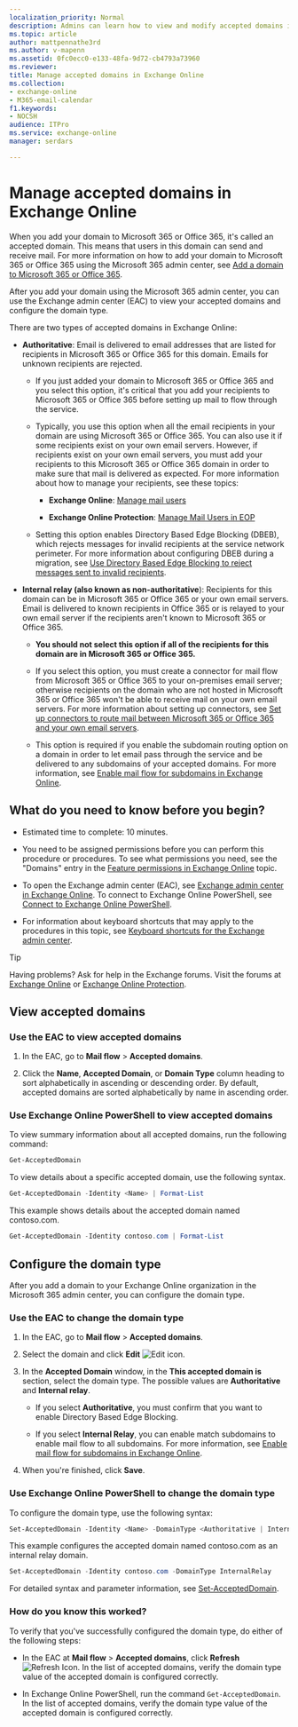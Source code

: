 ```yaml
---
localization_priority: Normal
description: Admins can learn how to view and modify accepted domains in Exchange Online.
ms.topic: article
author: mattpennathe3rd
ms.author: v-mapenn
ms.assetid: 0fc0ecc0-e133-48fa-9d72-cb4793a73960
ms.reviewer: 
title: Manage accepted domains in Exchange Online
ms.collection: 
- exchange-online
- M365-email-calendar
f1.keywords:
- NOCSH
audience: ITPro
ms.service: exchange-online
manager: serdars

---
```


# Manage accepted domains in Exchange Online

When you add your domain to Microsoft 365 or Office 365, it's called an accepted domain. This means that users in this domain can send and receive mail. For more information on how to add your domain to Microsoft 365 or Office 365 using the Microsoft 365 admin center, see [Add a domain to Microsoft 365 or Office 365](https://docs.microsoft.com/microsoft-365/admin/setup/add-domain).

After you add your domain using the Microsoft 365 admin center, you can use the Exchange admin center (EAC) to view your accepted domains and configure the domain type.

There are two types of accepted domains in Exchange Online:

- **Authoritative**: Email is delivered to email addresses that are listed for recipients in Microsoft 365 or Office 365 for this domain. Emails for unknown recipients are rejected.

  - If you just added your domain to Microsoft 365 or Office 365 and you select this option, it's critical that you add your recipients to Microsoft 365 or Office 365 before setting up mail to flow through the service.

  - Typically, you use this option when all the email recipients in your domain are using Microsoft 365 or Office 365. You can also use it if some recipients exist on your own email servers. However, if recipients exist on your own email servers, you must add your recipients to this Microsoft 365 or Office 365 domain in order to make sure that mail is delivered as expected. For more information about how to manage your recipients, see these topics:

    - **Exchange Online**: [Manage mail users](../../recipients-in-exchange-online/manage-mail-users.md)

    - **Exchange Online Protection**: [Manage Mail Users in EOP](https://docs.microsoft.com/microsoft-365/security/office-365-security/manage-mail-users-in-eopx)

  - Setting this option enables Directory Based Edge Blocking (DBEB), which rejects messages for invalid recipients at the service network perimeter. For more information about configuring DBEB during a migration, see [Use Directory Based Edge Blocking to reject messages sent to invalid recipients](../../mail-flow-best-practices/use-directory-based-edge-blocking.md).

- **Internal relay (also known as non-authoritative**): Recipients for this domain can be in Microsoft 365 or Office 365 or your own email servers. Email is delivered to known recipients in Office 365 or is relayed to your own email server if the recipients aren't known to Microsoft 365 or Office 365.

  - **You should not select this option if all of the recipients for this domain are in Microsoft 365 or Office 365.**

  - If you select this option, you must create a connector for mail flow from Microsoft 365 or Office 365 to your on-premises email server; otherwise recipients on the domain who are not hosted in Microsoft 365 or Office 365 won't be able to receive mail on your own email servers. For more information about setting up connectors, see [Set up connectors to route mail between Microsoft 365 or Office 365 and your own email servers](../../mail-flow-best-practices/use-connectors-to-configure-mail-flow/set-up-connectors-to-route-mail.md).

  - This option is required if you enable the subdomain routing option on a domain in order to let email pass through the service and be delivered to any subdomains of your accepted domains. For more information, see [Enable mail flow for subdomains in Exchange Online](enable-mail-flow-for-subdomains.md).

## What do you need to know before you begin?

- Estimated time to complete: 10 minutes.

- You need to be assigned permissions before you can perform this procedure or procedures. To see what permissions you need, see the "Domains" entry in the [Feature permissions in Exchange Online](../../permissions-exo/feature-permissions.md) topic.

- To open the Exchange admin center (EAC), see [Exchange admin center in Exchange Online](../../exchange-admin-center.md). To connect to Exchange Online PowerShell, see [Connect to Exchange Online PowerShell](https://docs.microsoft.com/powershell/exchange/connect-to-exchange-online-powershell).

- For information about keyboard shortcuts that may apply to the procedures in this topic, see [Keyboard shortcuts for the Exchange admin center](../../accessibility/keyboard-shortcuts-in-admin-center.md).

> [!TIP]
> Having problems? Ask for help in the Exchange forums. Visit the forums at [Exchange Online](https://go.microsoft.com/fwlink/p/?linkId=267542) or [Exchange Online Protection](https://go.microsoft.com/fwlink/p/?linkId=285351).

## View accepted domains

### Use the EAC to view accepted domains

1. In the EAC, go to **Mail flow** \> **Accepted domains**.

2. Click the **Name**, **Accepted Domain**, or **Domain Type** column heading to sort alphabetically in ascending or descending order. By default, accepted domains are sorted alphabetically by name in ascending order.

### Use Exchange Online PowerShell to view accepted domains

To view summary information about all accepted domains, run the following command:

```powershell
Get-AcceptedDomain
```

To view details about a specific accepted domain, use the following syntax.

```powershell
Get-AcceptedDomain -Identity <Name> | Format-List
```

This example shows details about the accepted domain named contoso.com.

```powershell
Get-AcceptedDomain -Identity contoso.com | Format-List
```

## Configure the domain type

After you add a domain to your Exchange Online organization in the Microsoft 365 admin center, you can configure the domain type.

### Use the EAC to change the domain type

1. In the EAC, go to **Mail flow** \> **Accepted domains**.

2. Select the domain and click **Edit** ![Edit icon](../../media/ITPro_EAC_EditIcon.png).

3. In the **Accepted Domain** window, in the **This accepted domain is** section, select the domain type. The possible values are **Authoritative** and **Internal relay**.

   - If you select **Authoritative**, you must confirm that you want to enable Directory Based Edge Blocking.

   - If you select **Internal Relay**, you can enable match subdomains to enable mail flow to all subdomains. For more information, see [Enable mail flow for subdomains in Exchange Online](enable-mail-flow-for-subdomains.md).

4. When you're finished, click **Save**.

### Use Exchange Online PowerShell to change the domain type

To configure the domain type, use the following syntax:

```powershell
Set-AcceptedDomain -Identity <Name> -DomainType <Authoritative | InternalRelay>
```

This example configures the accepted domain named contoso.com as an internal relay domain.

```powershell
Set-AcceptedDomain -Identity contoso.com -DomainType InternalRelay
```

For detailed syntax and parameter information, see [Set-AcceptedDomain](https://docs.microsoft.com/powershell/module/exchange/set-accepteddomain).

### How do you know this worked?

To verify that you've successfully configured the domain type, do either of the following steps:

- In the EAC at **Mail flow** \> **Accepted domains**, click **Refresh** ![Refresh Icon](../../media/ITPro_EAC_RefreshIcon.png). In the list of accepted domains, verify the domain type value of the accepted domain is configured correctly.

- In Exchange Online PowerShell, run the command `Get-AcceptedDomain`. In the list of accepted domains, verify the domain type value of the accepted domain is configured correctly.
